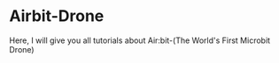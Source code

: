 # Airbit-Drone
Here, I will give you all tutorials about Air:bit-(The World's First Microbit Drone)
